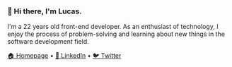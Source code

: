 ### 👋 Hi there, I'm Lucas. 

I'm a 22 years old front-end developer. As an enthusiast of technology, I enjoy the process of problem-solving and learning about new things in the software development field.


[🏠 Homepage](https://passini.vercel.app) • [👔 LinkedIn](https://www.linkedin.com/in/lucaspassini/) • [🐦 Twitter](https://twitter.com/lucaspassini_)  



